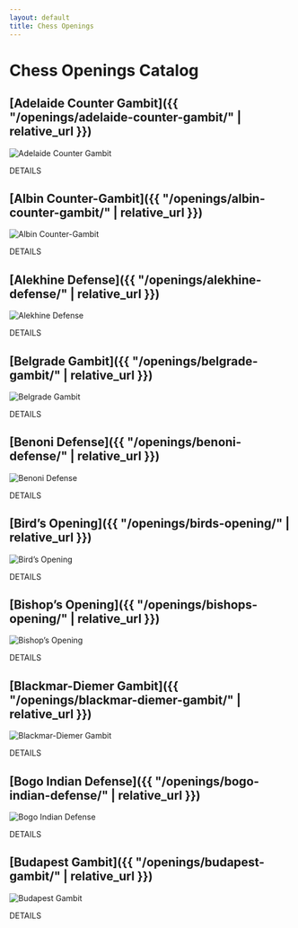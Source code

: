 ```yaml
---
layout: default
title: Chess Openings
---
```


# Chess Openings Catalog

## [Adelaide Counter Gambit]({{ "/openings/adelaide-counter-gambit/" | relative_url }})

![Adelaide Counter Gambit](/openings/adelaide-counter-gambit/adelaide-counter-gambit.png)



DETAILS

## [Albin Counter-Gambit]({{ "/openings/albin-counter-gambit/" | relative_url }})

![Albin Counter-Gambit](/openings/albin-counter-gambit/albin-counter-gambit.jpg)



DETAILS

## [Alekhine Defense]({{ "/openings/alekhine-defense/" | relative_url }})

![Alekhine Defense](/openings/alekhine-defense/alekhine-defense.jpg)



DETAILS

## [Belgrade Gambit]({{ "/openings/belgrade-gambit/" | relative_url }})

![Belgrade Gambit](/openings/belgrade-gambit/belgrade-gambit.jpg)



DETAILS

## [Benoni Defense]({{ "/openings/benoni-defense/" | relative_url }})

![Benoni Defense](/openings/benoni-defense/benoni-defense.jpg)



DETAILS

## [Bird’s Opening]({{ "/openings/birds-opening/" | relative_url }})

![Bird’s Opening](/openings/birds-opening/birds-opening.jpg)



DETAILS

## [Bishop’s Opening]({{ "/openings/bishops-opening/" | relative_url }})

![Bishop’s Opening](/openings/bishops-opening/bishops-opening.png)



DETAILS

## [Blackmar-Diemer Gambit]({{ "/openings/blackmar-diemer-gambit/" | relative_url }})

![Blackmar-Diemer Gambit](/openings/blackmar-diemer-gambit/blackmar-diemer-gambit.jpg)



DETAILS

## [Bogo Indian Defense]({{ "/openings/bogo-indian-defense/" | relative_url }})

![Bogo Indian Defense](/openings/bogo-indian-defense/bogo-indian-defense.png)



DETAILS

## [Budapest Gambit]({{ "/openings/budapest-gambit/" | relative_url }})

![Budapest Gambit](/openings/budapest-gambit/budapest-gambit.jpg)



DETAILS

